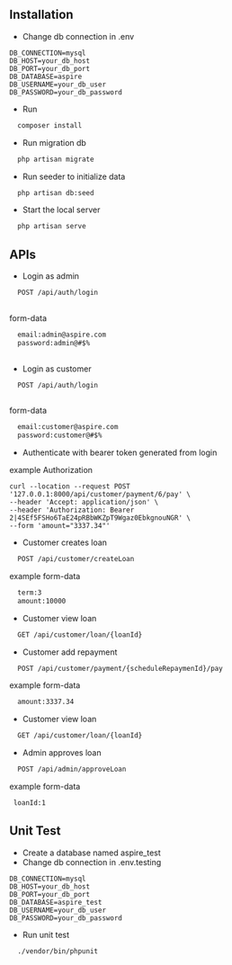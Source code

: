 ## Installation

- Change db connection in .env
```
DB_CONNECTION=mysql
DB_HOST=your_db_host
DB_PORT=your_db_port
DB_DATABASE=aspire
DB_USERNAME=your_db_user
DB_PASSWORD=your_db_password
```
- Run
```bash
  composer install
```
- Run migration db
```bash
  php artisan migrate
```
- Run seeder to initialize data
```bash
  php artisan db:seed
```

- Start the local server
```bash
  php artisan serve
```
## APIs

- Login as admin
```bash
  POST /api/auth/login
  
```
form-data
```bash
  email:admin@aspire.com
  password:admin@#$%
  
```

- Login as customer
```bash
  POST /api/auth/login
  
```
form-data
```bash
  email:customer@aspire.com
  password:customer@#$%  
```
- Authenticate with bearer token generated from login

example Authorization
```
curl --location --request POST '127.0.0.1:8000/api/customer/payment/6/pay' \
--header 'Accept: application/json' \
--header 'Authorization: Bearer 2|4SEf5FSHo6TaE24pRBbWKZpT9Wgaz0EbkgnouNGR' \
--form 'amount="3337.34"'
```

- Customer creates loan
```bash
  POST /api/customer/createLoan
  ```
example form-data
```bash
  term:3
  amount:10000  
```

- Customer view loan
```bash
  GET /api/customer/loan/{loanId}  
```

- Customer add repayment
```bash
  POST /api/customer/payment/{scheduleRepaymenId}/pay  
```

example form-data
```bash
  amount:3337.34
```

- Customer view loan
```bash
  GET /api/customer/loan/{loanId}  
```

- Admin approves loan
```bash
  POST /api/admin/approveLoan
```

example form-data
```bash
 loanId:1
```

## Unit Test
- Create a database named aspire_test 
- Change db connection in .env.testing
```
DB_CONNECTION=mysql
DB_HOST=your_db_host
DB_PORT=your_db_port
DB_DATABASE=aspire_test
DB_USERNAME=your_db_user
DB_PASSWORD=your_db_password
```

- Run unit test
```bash
  ./vendor/bin/phpunit
  
```